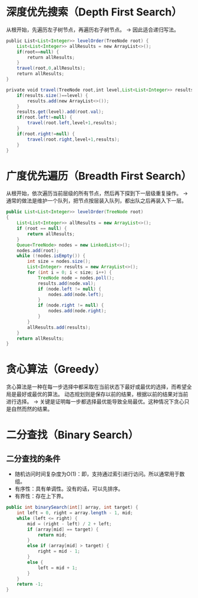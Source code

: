 # 深度优先搜索（Depth First Search）

从根开始，先遍历左子树节点，再遍历右子树节点。
-> 因此适合递归写法。

```java
public List<List<Integer>> levelOrder(TreeNode root) {        
    List<List<Integer>> allResults = new ArrayList<>();        
    if(root==null) {
        return allResults;
    }
    travel(root,0,allResults);
    return allResults;
}

private void travel(TreeNode root,int level,List<List<Integer>> results) {
    if(results.size()==level) {
        results.add(new ArrayList<>());
    }
    results.get(level).add(root.val);
    if(root.left!=null) {
        travel(root.left,level+1,results);
    }
    if(root.right!=null) {
        travel(root.right,level+1,results);
    }
}
```

# 广度优先遍历（Breadth First Search）

从根开始，依次遍历当前层级的所有节点，然后再下探到下一层级重复操作。
-> 通常的做法是维护一个队列，把节点按层装入队列，都出队之后再装入下一层。

```java
public List<List<Integer>> levelOrder(TreeNode root) 
{
    List<List<Integer>> allResults = new ArrayList<>();
    if (root == null) {
        return allResults;
    }
    Queue<TreeNode> nodes = new LinkedList<>();
    nodes.add(root);
    while (!nodes.isEmpty()) {
        int size = nodes.size();
        List<Integer> results = new ArrayList<>();
        for (int i = 0; i < size; i++) {
            TreeNode node = nodes.poll();
            results.add(node.val);
            if (node.left != null) {
                nodes.add(node.left);
            }
            if (node.right != null) {
                nodes.add(node.right);
            }
        }
        allResults.add(results);
    }
    return allResults;
}
```

# 贪心算法（Greedy）

贪心算法是一种在每一步选择中都采取在当前状态下最好或最优的选择，而希望全局是最好或最优的算法。
动态规划则是保存以前的结果，根据以前的结果对当前进行选择。
-> 关键是证明每一步都选择最优能导致全局最优。这种情况下贪心只是自然而然的结果。

# 二分查找（Binary Search）

## 二分查找的条件

- 随机访问时间复杂度为O(1)：即，支持通过索引进行访问。所以通常用于数组。
- 有序性：具有单调性。没有的话，可以先排序。
- 有界性：存在上下界。

```java
public int binarySearch(int[] array, int target) {
    int left = 0, right = array.length - 1, mid;
    while (left <= right) {
        mid = (right - left) / 2 + left;
        if (array[mid] == target) {
            return mid;
        } 
        else if (array[mid] > target) {
            right = mid - 1;
        } 
        else {
            left = mid + 1;
        }
    }
    return -1;
}
```
